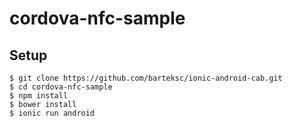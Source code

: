 # cordova-nfc-sample

## Setup

``` shell
$ git clone https://github.com/barteksc/ionic-android-cab.git
$ cd cordova-nfc-sample
$ npm install
$ bower install
$ ionic run android
```